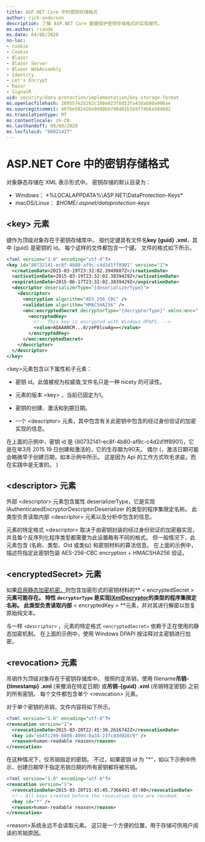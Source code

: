 ```yaml
---
title: ASP.NET Core 中的密钥存储格式
author: rick-anderson
description: 了解 ASP.NET Core 数据保护密钥存储格式的实现细节。
ms.author: riande
ms.date: 04/08/2020
no-loc:
- cookie
- Cookie
- Blazor
- Blazor Server
- Blazor WebAssembly
- Identity
- Let's Encrypt
- Razor
- SignalR
uid: security/data-protection/implementation/key-storage-format
ms.openlocfilehash: 289557e2b282c108e023f6d53fa43dab80a906ae
ms.sourcegitcommit: 497be502426e9d90bb7d0401b1b9f74b6a384682
ms.translationtype: MT
ms.contentlocale: zh-CN
ms.lasthandoff: 08/08/2020
ms.locfileid: "88021427"
---
```

# <a name="key-storage-format-in-aspnet-core"></a>ASP.NET Core 中的密钥存储格式

<a name="data-protection-implementation-key-storage-format"></a>

对象静态存储在 XML 表示形式中。 密钥存储的默认目录为：

* Windows： *%LOCALAPPDATA%\ASP.NET\DataProtection-Keys\*
* macOS/Linux： *$HOME/.aspnet/dataprotection-keys*

## <a name="the-key-element"></a>\<key> 元素

键作为顶级对象存在于密钥存储库中。 按约定键具有文件名**key {guid} .xml**，其中 {guid} 是密钥的 id。 每个这样的文件都包含一个键。 文件的格式如下所示。

```xml
<?xml version="1.0" encoding="utf-8"?>
<key id="80732141-ec8f-4b80-af9c-c4d2d1ff8901" version="1">
  <creationDate>2015-03-19T23:32:02.3949887Z</creationDate>
  <activationDate>2015-03-19T23:32:02.3839429Z</activationDate>
  <expirationDate>2015-06-17T23:32:02.3839429Z</expirationDate>
  <descriptor deserializerType="{deserializerType}">
    <descriptor>
      <encryption algorithm="AES_256_CBC" />
      <validation algorithm="HMACSHA256" />
      <enc:encryptedSecret decryptorType="{decryptorType}" xmlns:enc="...">
        <encryptedKey>
          <!-- This key is encrypted with Windows DPAPI. -->
          <value>AQAAANCM...8/zeP8lcwAg==</value>
        </encryptedKey>
      </enc:encryptedSecret>
    </descriptor>
  </descriptor>
</key>
```

\<key>元素包含以下属性和子元素：

* 密钥 id。此值被视为权威值;文件名只是一种 nicety 的可读性。

* 元素的版本 \<key> ，当前已固定为1。

* 密钥的创建、激活和到期日期。

* 一个 \<descriptor> 元素，其中包含有关此密钥中包含的经过身份验证的加密实现的信息。

在上面的示例中，密钥 id 是 {80732141-ec8f-4b80-af9c-c4d2d1ff8901}，它是在年3月 2015 19 日创建和激活的，它的生存期为90天。 偶尔 (，激活日期可能会略微早于创建日期，如本示例中所示。 这是因为 Api 的工作方式吹毛求疵，而在实践中是无害的。 ) 

## <a name="the-descriptor-element"></a>\<descriptor> 元素

外部 \<descriptor> 元素包含属性 deserializerType，它是实现 IAuthenticatedEncryptorDescriptorDeserializer 的类型的程序集限定名称。 此类型负责读取内部 \<descriptor> 元素以及分析中包含的信息。

元素的特定格式 \<descriptor> 取决于由密钥封装的经过身份验证的加密器实现，并且每个反序列化程序类型都需要为此设置略有不同的格式。 但一般情况下，此元素包含 (名称、类型、Oid 或类似) 和密钥材料的算法信息。 在上面的示例中，描述符指定此密钥包装 AES-256-CBC encryption + HMACSHA256 验证。

## <a name="the-encryptedsecret-element"></a>\<encryptedSecret> 元素

如果[启用静态加密机密，](xref:security/data-protection/implementation/key-encryption-at-rest)则包含加密形式的密钥材料的** &lt; encryptedSecret &gt; **元素可能存在。 特性 `decryptorType` 是实现[IXmlDecryptor](/dotnet/api/microsoft.aspnetcore.dataprotection.xmlencryption.ixmldecryptor)的类型的程序集限定名称。 此类型负责读取内部** &lt; encryptedKey &gt; **元素，并对其进行解密以恢复原始纯文本。

与一样 `<descriptor>` ，元素的特定格式 `<encryptedSecret>` 依赖于正在使用的静态加密机制。 在上面的示例中，使用 Windows DPAPI 按注释对主密钥进行加密。

## <a name="the-revocation-element"></a>\<revocation> 元素

吊销作为顶级对象存在于密钥存储库中。 按照约定吊销，使用 filename**吊销-{timestamp} .xml** (来撤消在特定日期) 或**吊销-{guid} .xml** (吊销特定密钥) 之前的所有密钥。 每个文件都包含单个 \<revocation> 元素。

对于单个密钥的吊销，文件内容将如下所示。

```xml
<?xml version="1.0" encoding="utf-8"?>
<revocation version="1">
  <revocationDate>2015-03-20T22:45:30.2616742Z</revocationDate>
  <key id="eb4fc299-8808-409d-8a34-23fc83d026c9" />
  <reason>human-readable reason</reason>
</revocation>
```

在这种情况下，仅吊销指定的密钥。 不过，如果密钥 id 为 "*"，如以下示例中所示，创建日期早于指定吊销日期的所有密钥都将被吊销。

```xml
<?xml version="1.0" encoding="utf-8"?>
<revocation version="1">
  <revocationDate>2015-03-20T15:45:45.7366491-07:00</revocationDate>
  <!-- All keys created before the revocation date are revoked. -->
  <key id="*" />
  <reason>human-readable reason</reason>
</revocation>
```

\<reason>系统永远不会读取元素。 这只是一个方便的位置，用于存储可供用户阅读的吊销原因。

